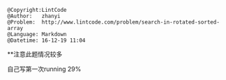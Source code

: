 ```
@Copyright:LintCode
@Author:   zhanyi
@Problem:  http://www.lintcode.com/problem/search-in-rotated-sorted-array
@Language: Markdown
@Datetime: 16-12-19 11:04
```

**注意此题情况较多

自己写第一次running 29%